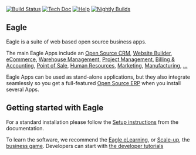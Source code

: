 [![Build Status](http://runbot.eagle.com/runbot/badge/flat/1/master.svg)](http://runbot.eagle.com/runbot)
[![Tech Doc](http://img.shields.io/badge/master-docs-875A7B.svg?style=flat&colorA=8F8F8F)](http://www.eagle.com/documentation/master)
[![Help](http://img.shields.io/badge/master-help-875A7B.svg?style=flat&colorA=8F8F8F)](https://www.eagle.com/forum/help-1)
[![Nightly Builds](http://img.shields.io/badge/master-nightly-875A7B.svg?style=flat&colorA=8F8F8F)](http://nightly.eagle.com/)

Eagle
----

Eagle is a suite of web based open source business apps.

The main Eagle Apps include an <a href="https://www.eagle.com/page/crm">Open Source CRM</a>,
<a href="https://www.eagle.com/page/website-builder">Website Builder</a>,
<a href="https://www.eagle.com/page/e-commerce">eCommerce</a>,
<a href="https://www.eagle.com/page/warehouse">Warehouse Management</a>,
<a href="https://www.eagle.com/page/project-management">Project Management</a>,
<a href="https://www.eagle.com/page/accounting">Billing &amp; Accounting</a>,
<a href="https://www.eagle.com/page/point-of-sale">Point of Sale</a>,
<a href="https://www.eagle.com/page/employees">Human Resources</a>,
<a href="https://www.eagle.com/page/lead-automation">Marketing</a>,
<a href="https://www.eagle.com/page/manufacturing">Manufacturing</a>,
<a href="https://www.eagle.com/#apps">...</a>

Eagle Apps can be used as stand-alone applications, but they also integrate seamlessly so you get
a full-featured <a href="https://www.eagle.com">Open Source ERP</a> when you install several Apps.


Getting started with Eagle
-------------------------
For a standard installation please follow the <a href="https://www.eagle.com/documentation/master/setup/install.html">Setup instructions</a>
from the documentation.

To learn the software, we recommend the <a href="https://www.eagle.com/slides">Eagle eLearning</a>, or <a href="https://www.eagle.com/page/scale-up-business-game">Scale-up</a>, the <a href="https://www.eagle.com/page/scale-up-business-game">business game</a>. Developers can start with <a href="https://www.eagle.com/documentation/master/tutorials.html">the developer tutorials</a>
